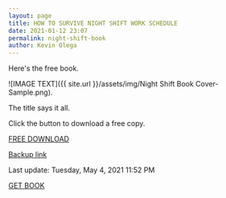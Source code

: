 ```yaml
--- 
layout: page
title: HOW TO SURVIVE NIGHT SHIFT WORK SCHEDULE
date: 2021-01-12 23:07
permalink: night-shift-book
author: Kevin Olega 
--- 
```

Here's the free book.

![IMAGE TEXT]({{ site.url }}/assets/img/Night Shift Book Cover-Sample.png).

The title says it all.

Click the button to download a free copy.

<a href="https://sendfox.com/lp/1g6pd2" class="button focus">FREE DOWNLOAD</a>


[Backup link](https://sendfox.com/lp/1g6pd2)


Last update: Tuesday, May 4, 2021 11:52 PM

<a href="https://sendfox.com/lp/1g6pd2" class="button focus">GET BOOK</a>